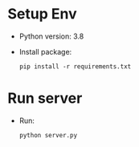 # Setup Env
- Python version: 3.8
- Install package:

    `
    pip install -r requirements.txt 
    `

# Run server
- Run:

    `
    python server.py
    `